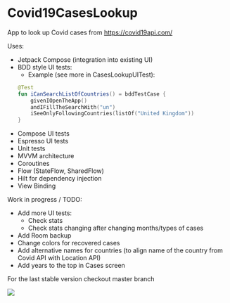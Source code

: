 # Covid19CasesLookup
App to look up Covid cases from https://covid19api.com/

Uses:
- Jetpack Compose (integration into existing UI)
- BDD style UI tests:
    - Example (see more in CasesLookupUITest): 
    ```kotlin
    @Test
    fun iCanSearchListOfCountries() = bddTestCase {
        givenIOpenTheApp()
        andIFillTheSearchWith("un")
        iSeeOnlyFollowingCountries(listOf("United Kingdom"))
    }
  ```
- Compose UI tests
- Espresso UI tests
- Unit tests
- MVVM architecture
- Coroutines
- Flow (StateFlow, SharedFlow)
- Hilt for dependency injection
- View Binding

Work in progress / TODO:
- Add more UI tests:
    - Check stats
    - Check stats changing after changing months/types of cases
- Add Room backup
- Change colors for recovered cases
- Add alternative names for countries (to align name of the country from Covid API with Location API)
- Add years to the top in Cases screen

For the last stable version checkout master branch

<img src="media/cases_lookup.gif">
